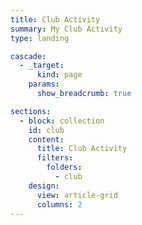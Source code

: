 ```yaml
---
title: Club Activity
summary: My Club Activity
type: landing

cascade:
  - _target:
      kind: page
    params:
      show_breadcrumb: true

sections:
  - block: collection
    id: club
    content:
      title: Club Activity
      filters:
        folders:
          - club
    design:
      view: article-grid
      columns: 2
---
```


